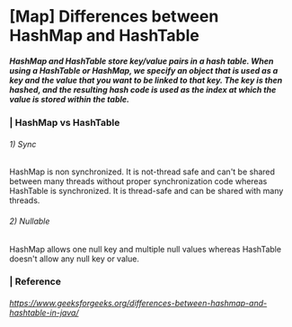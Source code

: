 # [Map] Differences between HashMap and HashTable

##### HashMap and HashTable store key/value pairs in a hash table. When using a HashTable or HashMap, we specify an object that is used as a key and the value that you want to be linked to that key. The key is then hashed, and the resulting hash code is used as the index at which the value is stored within the table. 

### | HashMap vs HashTable 

###### 1) Sync 

HashMap is non synchronized. It is not-thread safe and can't be shared between many threads without proper synchronization code whereas HashTable is synchronized. It is thread-safe and can be shared with many threads. 

###### 2) Nullable

HashMap allows one null key and multiple null values whereas HashTable doesn't allow any null key or value.







### | Reference

###### https://www.geeksforgeeks.org/differences-between-hashmap-and-hashtable-in-java/
